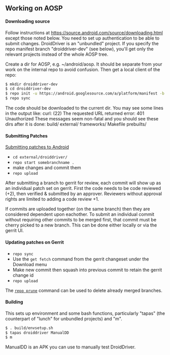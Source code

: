 ## Working on AOSP

#### Downloading source

Follow instructions at https://source.android.com/source/downloading.html except those noted below. You need to set up authentication to be able to submit changes.
DroidDriver is an "unbundled" project. If you specify the repo manifest branch "droiddriver-dev" (see below), you'll get only the relevant projects instead of the whole AOSP tree.

Create a dir for AOSP, e.g. ~/android/aosp. It should be separate from your work on the internal repo to avoid confusion.
Then get a local client of the repo:

```bash
$ mkdir droiddriver-dev
$ cd droiddriver-dev
$ repo init -u https://android.googlesource.com/a/platform/manifest -b droiddriver-dev
$ repo sync
```

The code should be downloaded to the current dir. You may see some lines in the output like:
curl: (22) The requested URL returned error: 401 Unauthorized
These messages seem non-fatal and you should see these dirs after it is done:
build/  external/  frameworks/  Makefile  prebuilts/

#### Submitting Patches

[Submitting patches to Android](https://source.android.com/source/submit-patches.html)

- `cd external/droiddriver/`
- `repo start somebranchname .`
-  make changes and commit them
- `repo upload`

After submitting a branch to gerrit for review, each commit will show up as an individual patch set on gerrit. First the code needs to be code reviewed (+2), then verified & submitted by an approver. Reviewers without approval rights are limited to adding a code review +1.

If commits are uploaded together (on the same branch) then they are considered dependent upon eachother. To submit an individual commit without requiring other commits to be merged first, that commit must be cherry picked to a new branch. This can be done either locally or via the gerrit UI.

#### Updating patches on Gerrit

- `repo sync`
- Use the `get fetch` command from the gerrit changeset under the Download menu
- Make new commit then squash into previous commit to retain the gerrit change id
- `repo upload`

The [`repo prune`](https://source.android.com/source/using-repo.html) command can be used to delete already merged branches.

#### Building

This sets up environment and some bash functions, particularly "tapas"
(the counterpart of "lunch" for unbundled projects) and "m".

```bash
$ . build/envsetup.sh
$ tapas droiddriver ManualDD
$ m
```

ManualDD is an APK you can use to manually test DroidDriver.
